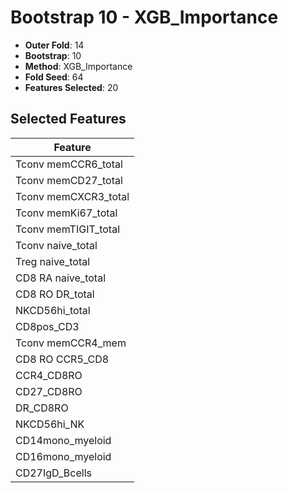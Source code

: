 # Bootstrap 10 - XGB_Importance

- **Outer Fold**: 14
- **Bootstrap**: 10
- **Method**: XGB_Importance
- **Fold Seed**: 64
- **Features Selected**: 20

## Selected Features

| Feature |
|---------|
| Tconv memCCR6_total |
| Tconv memCD27_total |
| Tconv memCXCR3_total |
| Tconv memKi67_total |
| Tconv memTIGIT_total |
| Tconv naive_total |
| Treg naive_total |
| CD8 RA naive_total |
| CD8 RO DR_total |
| NKCD56hi_total |
| CD8pos_CD3 |
| Tconv memCCR4_mem |
| CD8 RO CCR5_CD8 |
| CCR4_CD8RO |
| CD27_CD8RO |
| DR_CD8RO |
| NKCD56hi_NK |
| CD14mono_myeloid |
| CD16mono_myeloid |
| CD27IgD_Bcells |
